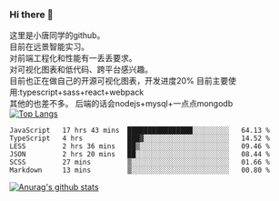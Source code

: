 ### Hi there 👋

这里是小唐同学的github。<br>
目前在远景智能实习。<br>
对前端工程化和性能有一丢丢要求。<br>
对可视化图表和低代码、跨平台感兴趣。<br>
目前也正在做自己的开源可视化图表，开发进度20%
目前主要使用:typescript+sass+react+webpack<br>
其他的也差不多。
后端的话会nodejs+mysql+一点点mongodb<br>
[![Top Langs](https://github-readme-stats.vercel.app/api/top-langs/?username=isaacttttttt&layout=compact)](https://github.com/anuraghazra/github-readme-stats)<br>
<!--START_SECTION:waka-->

```text
JavaScript   17 hrs 43 mins  ████████████████░░░░░░░░░   64.13 %
TypeScript   4 hrs           ███▓░░░░░░░░░░░░░░░░░░░░░   14.52 %
LESS         2 hrs 36 mins   ██▒░░░░░░░░░░░░░░░░░░░░░░   09.46 %
JSON         2 hrs 20 mins   ██░░░░░░░░░░░░░░░░░░░░░░░   08.44 %
SCSS         27 mins         ▒░░░░░░░░░░░░░░░░░░░░░░░░   01.66 %
Markdown     13 mins         ▒░░░░░░░░░░░░░░░░░░░░░░░░   00.80 %
```

<!--END_SECTION:waka-->

[![Anurag's github stats](https://github-readme-stats.vercel.app/api?username=isaacttttttt)](https://github.com/anuraghazra/github-readme-stats)

